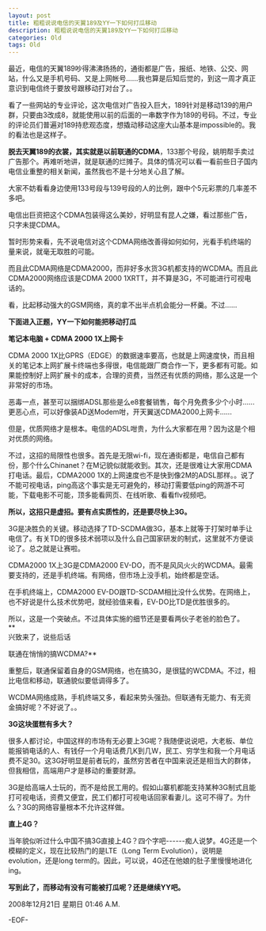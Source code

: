 ```yaml
---
layout: post
title: 粗粗说说电信的天翼189及YY一下如何打瓜移动
description: 粗粗说说电信的天翼189及YY一下如何打瓜移动
categories: Old
tags: Old
---
```

最近，电信的天翼189吵得沸沸扬扬的，通街都是广告，报纸、地铁、公交、网站，什么又是手机号码、又是上网帐号......我也算是后知后觉的，到这一周才真正意识到电信终于要放号跟移动打对台了。。  
  
看了一些网站的专业评论，这次电信对广告投入巨大，189针对是移动139的用户群，只要由3改成8，就能使用以前的后面的一串数字作为189的号码。不过，专业的评论员们普遍对189持悲观态度，想撬动移动这座大山基本是impossible的。我的看法也是这样子。  
  
**脱去天翼189的衣裳，其实就是以前联通的CDMA**，133那个号段，姚明帮手卖过广告那个。再难听地讲，就是联通的烂摊子。具体的情况可以看一看前些日子国内电信业重整的相关新闻，虽然我也不是十分地关心且了解。  
  
大家不妨看看身边使用133号段与139号段的人的比例，跟中个5元彩票的几率差不多吧。  
  
电信出巨资把这个CDMA包装得这么美妙，好明显有昆人之嫌，看过那些广告，只字未提CDMA。  
  
暂时形势来看，先不说电信对这个CDMA网络改善得如何如何，光看手机终端的量来说，就毫无取胜的可能。  
  
而且此CDMA网络是CDMA2000，而非好多水货3G机都支持的WCDMA。而且此CDMA2000网络应该是CDMA 2000 1XRTT，并不算是3G，不可能进行可视电话的。  
  
看，比起移动强大的GSM网络，真的拿不出半点机会能分一杯羹。不过......  
  
**下面进入正题，YY一下如何能把移动打瓜**  
  
**笔记本电脑 + CDMA 2000 1X上网卡**  
  
CDMA 2000 1X比GPRS（EDGE）的数据速率要高，也就是上网速度快，而且相关的笔记本上网扩展卡终端也多得很，电信能跟厂商合作一下，更多都有可能。如果能控制好上网扩展卡的成本，合理的资费，当然还有优质的网络，那么这是一个非常好的市场。  
  
恶毒一点，甚至可以捆绑ADSL那些是么e8套餐销售，每个月免费多少个小时......更恶心点，可以好像装AD送Modem咁，开天翼送CDMA2000上网卡......  
  
但是，优质网络才是根本。电信的ADSL咁贵，为什么大家都在用？因为这是个相对优质的网络。  
  
不过，这招的局限性也很多。首先是无限wi-fi，现在通街都是，电信自己都有份，那个什么Chinanet？在M记貌似就能收到。其次，还是很难让大家用CDMA打电话。最后，CDMA2000 1X的上网速度也不是快到像2M的ADSL那样。。说了不能可视电话，ping高这个事实是无可避免的，移动打需要低ping的网游不可能，下载电影不可能，顶多能看网页、在线听歌、看看flv视频吧。  
  
**所以，这招只是虚招。要有点实质性的，还是要尽快上3G。**  
  
3G是决胜负的关键。移动选择了TD-SCDMA做3G，基本上就等于打架时单手让电信了。有关TD的很多技术弱项以及什么自己国家研发的制式，这里就不方便谈论了。总之就是让赛啦。  
  
CDMA2000 1X上3G是CDMA2000 EV-DO，而不是风风火火的WCDMA。最需要支持的，还是手机终端。有网络，但市场上没手机，始终都是空话。  
  
在手机终端上，CDMA2000 EV-DO跟TD-SCDAM相比没什么优势。在网络上，也不好说是什么技术优势吧，就经验值来看，EV-DO比TD是优胜很多的。  
  
所以，这是一个突破点。不过具体实施的细节还是要看两伙子老爸的脸色了。  
**  
兴致来了，说些后话  
  
联通在悄悄的搞WCDMA?**  
  
重整后，联通保留着自身的GSM网络，也在搞3G，是很猛的WCDMA。不过，相比电信和移动，联通貌似要低调得多了。  
  
WCDMA网络成熟，手机终端又多，看起来势头强劲。但联通有无能力、有无资金搞好呢？不好说了。。  
  
**3G这块蛋糕有多大？**  
  
很多人都讨论，中国这样的市场有无必要上3G呢？我随便说说吧，大老板、单位能报销电话的人、有钱仔一个月电话费几K到几W，民工、穷学生和我一个月电话费不足30。这3G好明显是前者玩的，虽然穷苦者在中国来说还是相当大的群体，但我相信，高端用户才是移动的重要财源。  
  
3G是给高端人士玩的，而不是给民工用的。假如山寨机都能支持某种3G制式且能打可视电话，资费又便宜，民工们都打可视电话回家看妻儿。这可不得了。为什么？3G的网络容量根本不允许这样做。  
  
**直上4G？**  
  
当年貌似听过什么中国不搞3G直接上4G？四个字吧------痴人说梦。4G还是一个模糊的定义，现在比较热门的是LTE（Long Term Evolution），说明是evolution，还是long term的。因此，可以说，4G还在他娘的肚子里慢慢地进化ing。  
  
**写到此了，而移动有没有可能被打瓜呢？还是继续YY吧。**

2008年12月21日 星期日  01:46 A.M.

-EOF-